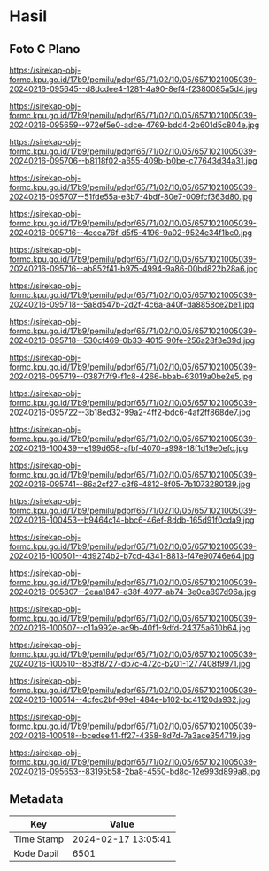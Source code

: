# Hasil

## Foto C Plano

https://sirekap-obj-formc.kpu.go.id/17b9/pemilu/pdpr/65/71/02/10/05/6571021005039-20240216-095645--d8dcdee4-1281-4a90-8ef4-f2380085a5d4.jpg

https://sirekap-obj-formc.kpu.go.id/17b9/pemilu/pdpr/65/71/02/10/05/6571021005039-20240216-095659--972ef5e0-adce-4769-bdd4-2b601d5c804e.jpg

https://sirekap-obj-formc.kpu.go.id/17b9/pemilu/pdpr/65/71/02/10/05/6571021005039-20240216-095706--b8118f02-a655-409b-b0be-c77643d34a31.jpg

https://sirekap-obj-formc.kpu.go.id/17b9/pemilu/pdpr/65/71/02/10/05/6571021005039-20240216-095707--51fde55a-e3b7-4bdf-80e7-009fcf363d80.jpg

https://sirekap-obj-formc.kpu.go.id/17b9/pemilu/pdpr/65/71/02/10/05/6571021005039-20240216-095716--4ecea76f-d5f5-4196-9a02-9524e34f1be0.jpg

https://sirekap-obj-formc.kpu.go.id/17b9/pemilu/pdpr/65/71/02/10/05/6571021005039-20240216-095716--ab852f41-b975-4994-9a86-00bd822b28a6.jpg

https://sirekap-obj-formc.kpu.go.id/17b9/pemilu/pdpr/65/71/02/10/05/6571021005039-20240216-095718--5a8d547b-2d2f-4c6a-a40f-da8858ce2be1.jpg

https://sirekap-obj-formc.kpu.go.id/17b9/pemilu/pdpr/65/71/02/10/05/6571021005039-20240216-095718--530cf469-0b33-4015-90fe-256a28f3e39d.jpg

https://sirekap-obj-formc.kpu.go.id/17b9/pemilu/pdpr/65/71/02/10/05/6571021005039-20240216-095719--0387f7f9-f1c8-4266-bbab-63019a0be2e5.jpg

https://sirekap-obj-formc.kpu.go.id/17b9/pemilu/pdpr/65/71/02/10/05/6571021005039-20240216-095722--3b18ed32-99a2-4ff2-bdc6-4af2ff868de7.jpg

https://sirekap-obj-formc.kpu.go.id/17b9/pemilu/pdpr/65/71/02/10/05/6571021005039-20240216-100439--e199d658-afbf-4070-a998-18f1d19e0efc.jpg

https://sirekap-obj-formc.kpu.go.id/17b9/pemilu/pdpr/65/71/02/10/05/6571021005039-20240216-095741--86a2cf27-c3f6-4812-8f05-7b1073280139.jpg

https://sirekap-obj-formc.kpu.go.id/17b9/pemilu/pdpr/65/71/02/10/05/6571021005039-20240216-100453--b9464c14-bbc6-46ef-8ddb-165d91f0cda9.jpg

https://sirekap-obj-formc.kpu.go.id/17b9/pemilu/pdpr/65/71/02/10/05/6571021005039-20240216-100501--4d9274b2-b7cd-4341-8813-f47e90746e64.jpg

https://sirekap-obj-formc.kpu.go.id/17b9/pemilu/pdpr/65/71/02/10/05/6571021005039-20240216-095807--2eaa1847-e38f-4977-ab74-3e0ca897d96a.jpg

https://sirekap-obj-formc.kpu.go.id/17b9/pemilu/pdpr/65/71/02/10/05/6571021005039-20240216-100507--c11a992e-ac9b-40f1-9dfd-24375a610b64.jpg

https://sirekap-obj-formc.kpu.go.id/17b9/pemilu/pdpr/65/71/02/10/05/6571021005039-20240216-100510--853f8727-db7c-472c-b201-1277408f9971.jpg

https://sirekap-obj-formc.kpu.go.id/17b9/pemilu/pdpr/65/71/02/10/05/6571021005039-20240216-100514--4cfec2bf-99e1-484e-b102-bc41120da932.jpg

https://sirekap-obj-formc.kpu.go.id/17b9/pemilu/pdpr/65/71/02/10/05/6571021005039-20240216-100518--bcedee41-ff27-4358-8d7d-7a3ace354719.jpg

https://sirekap-obj-formc.kpu.go.id/17b9/pemilu/pdpr/65/71/02/10/05/6571021005039-20240216-095653--83195b58-2ba8-4550-bd8c-12e993d899a8.jpg


## Metadata

| Key        | Value               |
| ---------- | ------------------- |
| Time Stamp | 2024-02-17 13:05:41 |
| Kode Dapil | 6501                |



